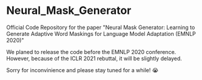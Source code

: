 # Neural_Mask_Generator
Official Code Repository for the paper "Neural Mask Generator: Learning to Generate Adaptive Word Maskings for Language Model Adaptation (EMNLP 2020)"

We planed to release the code before the EMNLP 2020 conference. However, because of the ICLR 2021 rebuttal, it will be slightly delayed.

Sorry for inconvinience and please stay tuned for a while! :sob:
